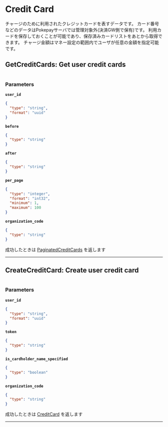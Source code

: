 # Credit Card
チャージのために利用されたクレジットカードを表すデータです。
カード番号などのデータはPokepayサーバでは管理対象外(決済GW側で保有)です。
利用カードを保存しておくことが可能であり、保存済みカードリストをあとから取得できます。
チャージ金額はマネー設定の範囲内でユーザが任意の金額を指定可能です。


<a name="get-credit-cards"></a>
## GetCreditCards: Get user credit cards

```swift

```



### Parameters
**`user_id`** 
  


```json
{
  "type": "string",
  "format": "uuid"
}
```

**`before`** 
  


```json
{
  "type": "string"
}
```

**`after`** 
  


```json
{
  "type": "string"
}
```

**`per_page`** 
  


```json
{
  "type": "integer",
  "format": "int32",
  "minimum": 1,
  "maximum": 100
}
```

**`organization_code`** 
  


```json
{
  "type": "string"
}
```



成功したときは
[PaginatedCreditCards](./responses.md#paginated-credit-cards)
を返します



---


<a name="create-credit-card"></a>
## CreateCreditCard: Create user credit card

```swift

```



### Parameters
**`user_id`** 
  


```json
{
  "type": "string",
  "format": "uuid"
}
```

**`token`** 
  


```json
{
  "type": "string"
}
```

**`is_cardholder_name_specified`** 
  


```json
{
  "type": "boolean"
}
```

**`organization_code`** 
  


```json
{
  "type": "string"
}
```



成功したときは
[CreditCard](./responses.md#credit-card)
を返します



---







